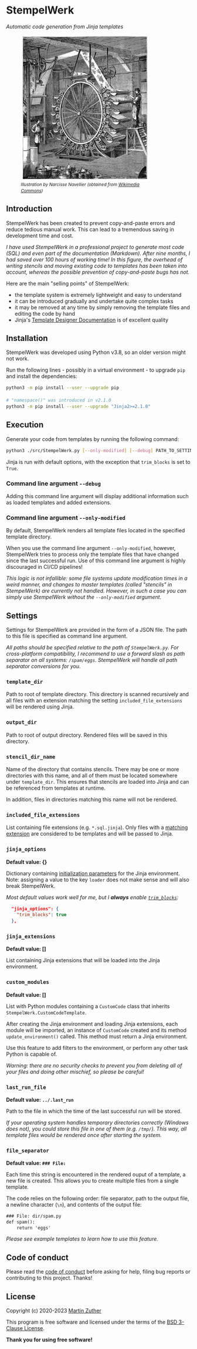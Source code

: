 # StempelWerk

_Automatic code generation from Jinja templates_

<figure style="display: flex; flex-flow: column; max-width: 25em;">
  <img src="include/wallpaper-surface-printing-machine.jpg"
       alt="Illustration of an old printing machine" />
  <figurecaption>
    <small>
      <em>
        Illustration by Narcisse Navellier (obtained from
        <a href="https://commons.wikimedia.org/wiki/File:Wallpaper-surface-printing-machine.jpg">
          Wikimedia Commons</a>)
      </em>
    </small>
  </figurecaption>
</figure>

## Introduction

StempelWerk has been created to prevent copy-and-paste errors and
reduce tedious manual work. This can lead to a tremendous saving in
development time and cost.

_I have used StempelWerk in a professional project to generate most
code (SQL) and even part of the documentation (Markdown). After nine
months, I had saved over 100 hours of working time! In this figure,
the overhead of writing stencils and moving existing code to templates
has been taken into account, whereas the possible prevention of
copy-and-paste bugs has not._

Here are the main "selling points" of StempelWerk:

- the template system is extremely lightweight and easy to understand
- it can be introduced gradually and undertake quite complex tasks
- it may be removed at any time by simply removing the template files
  and editing the code by hand
- Jinja's [Template Designer
  Documentation](https://jinja.palletsprojects.com/en/3.1.x/templates/)
  is of excellent quality

## Installation

StempelWerk was developed using Python v3.8, so an older version might
not work.

Run the following lines - possibly in a virtual environment - to
upgrade `pip` and install the dependencies:

```bash
python3 -m pip install --user --upgrade pip

# "namespace()" was introduced in v2.1.0
python3 -m pip install --user --upgrade "Jinja2>=2.1.0"
```

## Execution

Generate your code from templates by running the following command:

```bash
python3 ./src/StempelWerk.py [--only-modified] [--debug] PATH_TO_SETTINGS_FILE
```

Jinja is run with default options, with the exception that
`trim_blocks` is set to `True`.

### Command line argument `--debug`

Adding this command line argument will display additional information
such as loaded templates and added extensions.

### Command line argument `--only-modified`

By default, StempelWerk renders all template files located in the
specified template directory.

When you use the command line argument `--only-modified`, however,
StempelWerk tries to process only the template files that have changed
since the last successful run. Use of this command line argument is
highly discouraged in CI/CD pipelines!

_This logic is not infallible: some file systems update modification
times in a weird manner, and changes to master templates (called
"stencils" in StempelWerk) are currently not handled. However, in such
a case you can simply use StempelWerk without the `--only-modified`
argument._

## Settings

Settings for StempelWerk are provided in the form of a JSON file. The
path to this file is specified as command line argument.

_All paths should be specified relative to the path of
`StempelWerk.py`. For cross-platform compatibility, I recommend to use
a forward slash as path separator on all systems:
`/spam/eggs`. StempelWerk will handle all path separator conversions
for you._

### `template_dir`

Path to root of template directory. This directory is scanned
recursively and all files with an extension matching the setting
`included_file_extensions` will be rendered using Jinja.

### `output_dir`

Path to root of output directory. Rendered files will be saved in this
directory.

### `stencil_dir_name`

Name of the directory that contains stencils. There may be one or more
directories with this name, and all of them must be located somewhere
under `template_dir`. This ensures that stencils are loaded into Jinja
and can be referenced from templates at runtime.

In addition, files in directories matching this name will not be
rendered.

### `included_file_extensions`

List containing file extensions (e.g. `*.sql.jinja`). Only files with
a [matching extension](https://docs.python.org/3/library/fnmatch.html)
are considered to be templates and will be passed to Jinja.

### `jinja_options`

**Default value: {}**

Dictionary containing [initialization
parameters](https://jinja.palletsprojects.com/en/3.1.x/api/#jinja2.Environment)
for the Jinja environment. Note: assigning a value to the key `loader`
does not make sense and will also break StempelWerk.

_Most default values work well for me, but I **always** enable
[`trim_blocks`](https://jinja.palletsprojects.com/en/3.1.x/templates/#whitespace-control):_

```json
  "jinja_options": {
    "trim_blocks": true
  },
```

### `jinja_extensions`

**Default value: []**

List containing Jinja extensions that will be loaded into the Jinja
environment.

### `custom_modules`

**Default value: []**

List with Python modules containing a `CustomCode` class that inherits
`StempelWerk.CustomCodeTemplate`.

After creating the Jinja environment and loading Jinja extensions,
each module will be imported, an instance of `CustomCode` created and
its method `update_environment()` called. This method must return a
Jinja environment.

Use this feature to add filters to the environment, or perform any
other task Python is capable of.

_Warning: there are no security checks to prevent you from deleting
all of your files and doing other mischief, so please be careful!_

### `last_run_file`

**Default value: `../.last_run`**

Path to the file in which the time of the last successful run will be
stored.

_If your operating system handles temporary directories correctly
(Windows does not), you could store this file in one of them
(e.g. `/tmp/`). This way, all template files would be rendered once
after starting the system._

### `file_separator`

**Default value: `### File: `**

Each time this string is encountered in the rendered ouput of a
template, a new file is created. This allows you to create multiple
files from a single template.

The code relies on the following order: file separator, path to the
output file, a newline character (`\n`), and contents of the output
file:

```text
### File: dir/spam.py
def spam():
    return 'eggs'
```

_Please see example templates to learn how to use this feature._

## Code of conduct

Please read the [code of conduct](./CODE_OF_CONDUCT.md) before asking
for help, filing bug reports or contributing to this project. Thanks!

## License

Copyright (c) 2020-2023 [Martin Zuther](https://www.mzuther.de/)

This program is free software and licensed under the terms of the [BSD
3-Clause License](./LICENSE.md).

**Thank you for using free software!**
